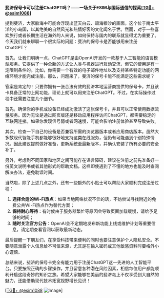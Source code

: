 **斐济保号卡可以注册ChatGPT吗？——一场关于ESIM与国际通信的探索[[TG💪+ @esim1088](https://t.me/s/esim1088)]**

提到斐济，大家脑海中可能会浮现出蓝天白云、碧海银沙的画面。这个位于南太平洋的小岛国，以其绝美的自然风光和热情好客的文化闻名于世。然而，对于一些喜欢旅行或者长期生活在海外的人来说，如何保持与国内的联系就显得尤为重要了。今天我们就来聊聊一个很实际的问题：斐济的保号卡是否能够用来注册ChatGPT？

首先，让我们明确一点，ChatGPT是由OpenAI开发的一款基于人工智能的语言模型服务。它提供了一种全新的方式让人类与机器进行互动交流，但它的使用是有一定限制条件的。比如，你需要一个有效的电子邮件地址以及支持某些特定功能的网络环境才能完成注册。那么，问题来了，斐济的保号卡能不能满足这些需求呢？

答案是肯定的！只要你拥有一张合法有效的斐济本地运营商提供的保号卡，并且该卡具备正常的上网功能，理论上就可以用来注册ChatGPT。不过，在实际操作过程中还需要注意几个细节。

首先，确保你的手机或设备已经成功激活了这张保号卡，并且可以正常使用数据流量服务。因为无论是通过网页版还是移动应用程序访问ChatGPT，都需要稳定的互联网连接。如果你发现信号弱或者网速慢，可能会影响注册体验甚至导致失败。

其次，检查一下自己的设备是否兼容所需的浏览器版本或者应用商店版本。虽然大多数现代智能手机都能够很好地支持这类在线服务，但仍有可能遇到个别特殊情况。因此建议提前做好准备，更新系统至最新版本，并确认安装了所有必要的安全补丁。

另外，考虑到不同国家和地区之间可能存在语言障碍，建议在注册之前先准备好一份英文说明书或者其他形式的帮助文档。这样即使遇到了不懂的地方也能及时查阅解决办法，避免耽误时间。

当然啦，除了上述几点之外，还有一些额外的小贴士可以帮助大家顺利完成注册过程：

1. **选择合适的Wi-Fi热点**：如果当地网络状况不佳的话，不妨尝试寻找附近的免费公共Wi-Fi热点作为替代方案；
2. **保持耐心等待**：有时候由于服务器繁忙等原因会导致页面加载缓慢，请给予足够的时间；
3. **随时关注官方公告**：OpenAI会不定期地发布新功能上线或维护计划等重要信息，请定期查看官网以获取最新动态。

最后提醒一下朋友们，在享受科技带来便利的同时也要注意保护个人隐私安全。不要随意泄露个人信息给不可信来源，尤其是在输入密码或其他敏感资料时要格外小心谨慎。

总结来说，斐济的保号卡完全有能力用于注册ChatGPT这一先进的人工智能平台。只要按照正确的步骤操作，并且留意各种潜在风险因素，相信每位用户都能顺利开启这段奇妙的知识之旅。希望大家能够在美丽的斐济岛上不仅享受到大自然的魅力，还能借助现代技术拓宽视野增长见识！

[[TG💪+ @esim1088](https://t.me/s/esim1088) ![Image](https://i.postimg.cc/4NQfJmqS/Snipaste-2025-05-13-00-14-12.png)]